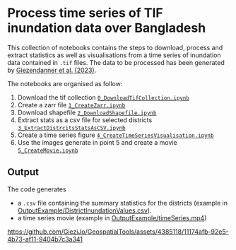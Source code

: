 # Process time series of TIF inundation data over Bangladesh

This collection of notebooks contains the steps to download, process and extract statistics as well as visualisations from a time series of inundation data contained in `.tif` files.
The data to be processed has been generated by [Giezendanner et al. (2023)](https://ieeexplore.ieee.org/document/10208542).

The notebooks are organised as follow:
1. Download the tif collection [`0_DownloadTifCollection.ipynb`](./0_DownloadTifCollection.ipynb)
2. Create a zarr file [`1_CreateZarr.ipynb`](./1_CreateZarr.ipynb)
3. Download shapefile [`2_DownloadShapefile.ipynb`](./2_DownloadShapefile.ipynb)
4. Extract stats as a csv file for selected districts [`3_ExtractDistrcitsStatsAsCSV.ipynb`](./3_ExtractDistrcitsStatsAsCSV.ipynb)
5. Create a time series figure [`4_CreateTimeSeriesVisualisation.ipynb`](./4_CreateTimeSeriesVisualisation.ipynb)
6. Use the images generate in point 5 and create a movie [`5_CreateMovie.ipynb`](./5_CreateMovie.ipynb)

## Output

The code generates
- a `.csv` file containing the summary statistics for the districts (example in [OutputExample/DistrictInundationValues.csv](./OutputExample/DistrictInundationValues.csv)).
- a time series movie (example in [OutputExample/timeSeries.mp4](OutputExample/timeSeries.mp4))

https://github.com/GieziJo/GeospatialTools/assets/4385118/11174afb-92e5-4b73-af11-9404b7c3a341
